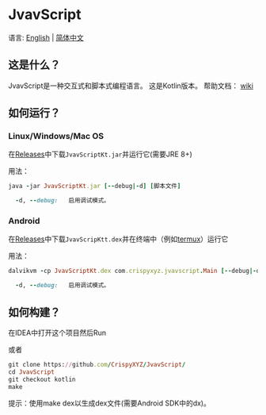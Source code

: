 JvavScript
================

语言: [English](https://github.com/CrispyXYZ/JvavScript/tree/kotlin) | [简体中文](https://github.com/CrispyXYZ/JvavScript/blob/kotlin/README-zh.md)

## 这是什么？

JvavScript是一种交互式和脚本式编程语言。
这是Kotlin版本。
帮助文档： [wiki](https://github.com/CrispyXYZ/JvavScript/wiki/Documentation#%E5%B8%AE%E5%8A%A9%E6%96%87%E6%A1%A3-%E7%AE%80%E4%BD%93%E4%B8%AD%E6%96%87)

## 如何运行？

### Linux/Windows/Mac OS

在[Releases](https://github.com/CrispyXYZ/JvavScript/releases/)中下载`JvavScriptKt.jar`并运行它(需要JRE 8+)

用法：
```ruby
java -jar JvavScriptKt.jar [--debug|-d] [脚本文件]

  -d, --debug:   启用调试模式。
```

### Android

在[Releases](https://github.com/crispyXYZ/JvavScript/releases/)中下载`JvavScripKtt.dex`并在终端中（例如[termux](https://termux.com/)）运行它

用法：
```ruby
dalvikvm -cp JvavScriptKt.dex com.crispyxyz.jvavscript.Main [--debug|-d] [脚本文件]

  -d, --debug:   启用调试模式。
```

## 如何构建？

在IDEA中打开这个项目然后Run

或者

```ruby
git clone https://github.com/CrispyXYZ/JvavScript/
cd JvavScript
git checkout kotlin
make
```
提示：使用make dex以生成dex文件(需要Android SDK中的dx)。
